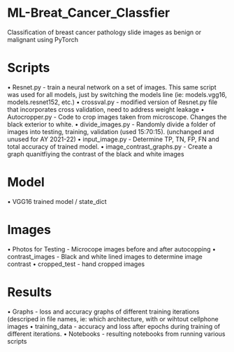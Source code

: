 # ML-Breat_Cancer_Classfier
Classification of breast cancer pathology slide images as benign or malignant using PyTorch

# Scripts
• Resnet.py - train a neural network on a set of images. This same script was used for all models, just by switching the models line (ie: models.vgg16, models.resnet152, etc.)
• crossval.py - modified version of Resnet.py file that incorporates cross validation, need to address weight leakage
• Autocropper.py - Code to crop images taken from microscope. Changes the black exterior to white. 
• divide_images.py - Randomly divide a folder of images into testing, training, validation (used 15:70:15). (unchanged and unused for AY 2021-22)
• input_image.py - Determine TP, TN, FP, FN and total accuracy of trained model. 
• image_contrast_graphs.py - Create a graph quanitfiying the contrast of the black and white images

# Model
• VGG16 trained model / state_dict

# Images 
• Photos for Testing - Microcope images before and after autocopping
• contrast_images - Black and white lined images to determine image contrast
• cropped_test - hand cropped images

# Results 
• Graphs - loss and accuracy graphs of different training iterations (descriped in file names, ie: which architecture, with or wihtout cellphone images
• training_data - accuracy and loss after epochs during training of different iterations. 
• Notebooks - resulting notebooks from running various scripts
